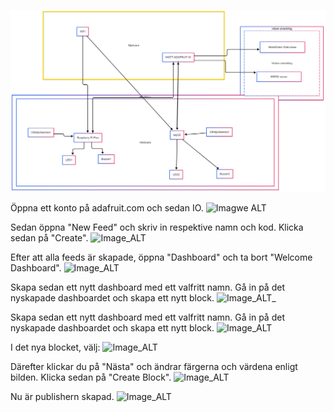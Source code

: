 
![Image ALT](https://github.com/Groupjensen/Hem-Larm/blob/023e1226825388dd36a700aeb74be195b5ad63f9/Projek%20Diagram%20uppdate.png)

Öppna ett konto på adafruit.com och sedan IO.
![Imagwe ALT](https://github.com/Groupjensen/Hem-Larm/blob/a6125ae03fa8eba9e8b9d151a3eea98a55fd873e/Sk%C3%A4rmbild%202025-02-25%20190535.png)

Sedan öppna "New Feed" och skriv in respektive namn och kod. Klicka sedan på "Create".
![Image_ALT](https://github.com/Groupjensen/Hem-Larm/blob/784ed3e393fd21c098b212541e20a713bf3ff52b/Sk%C3%A4rmbild%202025-02-25%20190903.png)

Efter att alla feeds är skapade, öppna "Dashboard" och ta bort "Welcome Dashboard".
![Image_ALT](https://github.com/Groupjensen/Hem-Larm/blob/9a5c4841065cb271a92b51c523e41b6e1198f4db/Sk%C3%A4rmbild%202025-02-25%20190555.png)

Skapa sedan ett nytt dashboard med ett valfritt namn. Gå in på det nyskapade dashboardet och skapa ett nytt block.
![Image_ALT](https://github.com/Groupjensen/Hem-Larm/blob/95e8eb8549d452dae59dc62a0bbc123cdc642098/Sk%C3%A4rmbild%202025-02-25%20191350.png)_

Skapa sedan ett nytt dashboard med ett valfritt namn. Gå in på det nyskapade dashboardet och skapa ett nytt block.
![Image_ALT](https://github.com/Groupjensen/Hem-Larm/blob/c7b2c83c4d51855bfe7254cbdfff788fd640706e/Sk%C3%A4rmbild%202025-02-25%20191922.png)

I det nya blocket, välj:
![Image_ALT](https://github.com/Groupjensen/Hem-Larm/blob/4a91aac7c151ebd6795a5e789e5fceac7d6777be/Sk%C3%A4rmbild%202025-02-25%20192218.png)

Därefter klickar du på "Nästa" och ändrar färgerna och värdena enligt bilden. Klicka sedan på "Create Block".
![Image_ALT](https://github.com/Groupjensen/Hem-Larm/blob/dea9bfcc0d99eefc74c964e6cd9dfd9527f4d898/Sk%C3%A4rmbild%202025-02-25%20192614.png)

Nu är publishern skapad.
![Image_ALT](https://github.com/Groupjensen/Hem-Larm/blob/3f570a88f9542cbc3cbc8113ce5a8d8f4249e35f/Sk%C3%A4rmbild%202025-02-25%20193119.png)
